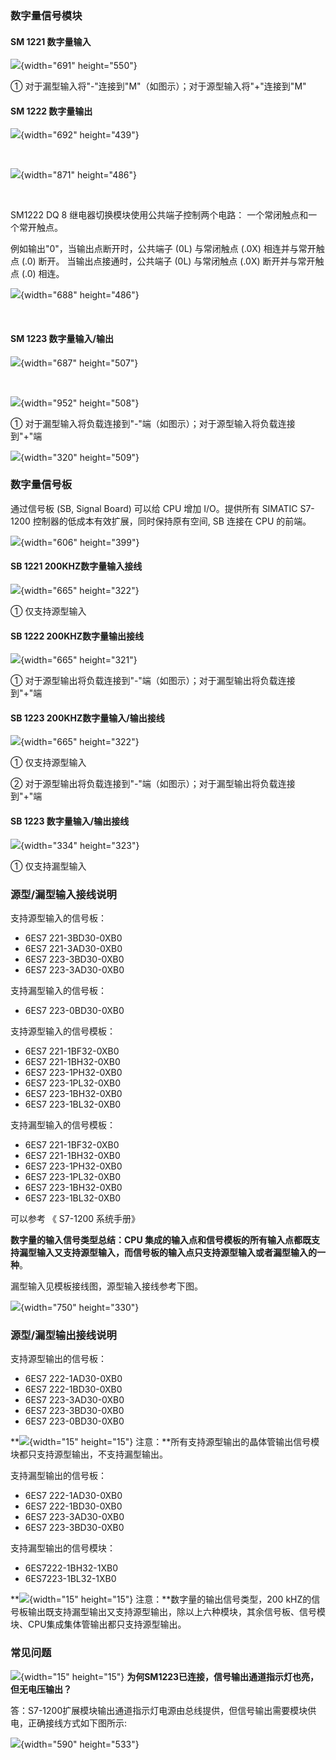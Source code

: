 ### 数字量信号模块

#### SM 1221 数字量输入

![](images/1-01.JPG){width="691" height="550"}

① 对于漏型输入将"-"连接到"M"（如图示）；对于源型输入将"+"连接到"M"

#### SM 1222 数字量输出

![](images/1-02.JPG){width="692" height="439"}

 

![](images/1-03.JPG){width="871" height="486"}

 

SM1222 DQ 8 继电器切换模块使用公共端子控制两个电路：
一个常闭触点和一个常开触点。

例如输出\"0\"，当输出点断开时，公共端子 (0L) 与常闭触点 (.0X)
相连并与常开触点 (.0) 断开。 当输出点接通时，公共端子 (0L) 与常闭触点
(.0X) 断开并与常开触点 (.0) 相连。

![](images/1-04.jpg){width="688" height="486"}

 

#### SM 1223 数字量输入/输出

![](images/1-05.JPG){width="687" height="507"}

 

![](images/1-06.JPG){width="952" height="508"}

① 对于漏型输入将负载连接到"-"端（如图示）；对于源型输入将负载连接到"+"端

![](images/1-07.jpg){width="320" height="509"}

### 数字量信号板

通过信号板 (SB, Signal Board) 可以给 CPU 增加 I/O。提供所有 SIMATIC
S7-1200 控制器的低成本有效扩展，同时保持原有空间, SB 连接在 CPU 的前端。

![](images/1-08.JPG){width="606" height="399"}

#### SB 1221 200KHZ数字量输入接线

![](images/1-09.JPG){width="665" height="322"}

① 仅支持源型输入

#### SB 1222 200KHZ数字量输出接线

![](images/1-10.JPG){width="665" height="321"}

① 对于源型输出将负载连接到"-"端（如图示）；对于漏型输出将负载连接到"+"端

#### SB 1223 200KHZ数字量输入/输出接线

![](images/1-11.JPG){width="665" height="322"}

① 仅支持源型输入

② 对于源型输出将负载连接到"-"端（如图示）；对于漏型输出将负载连接到"+"端

#### SB 1223 数字量输入/输出接线

![](images/1-12.JPG){width="334" height="323"}

① 仅支持漏型输入

### 源型/漏型输入接线说明

支持源型输入的信号板：

-   6ES7 221-3BD30-0XB0
-   6ES7 221-3AD30-0XB0
-   6ES7 223-3BD30-0XB0
-   6ES7 223-3AD30-0XB0

支持漏型输入的信号板：

-   6ES7 223-0BD30-0XB0

支持源型输入的信号模板：

-   6ES7 221-1BF32-0XB0
-   6ES7 221-1BH32-0XB0
-   6ES7 223-1PH32-0XB0
-   6ES7 223-1PL32-0XB0
-   6ES7 223-1BH32-0XB0
-   6ES7 223-1BL32-0XB0

支持漏型输入的信号模板：

-   6ES7 221-1BF32-0XB0
-   6ES7 221-1BH32-0XB0
-   6ES7 223-1PH32-0XB0
-   6ES7 223-1PL32-0XB0
-   6ES7 223-1BH32-0XB0
-   6ES7 223-1BL32-0XB0

可以参考 《 S7-1200 系统手册》

**数字量的输入信号类型总结：CPU
集成的输入点和信号模板的所有输入点都既支持漏型输入又支持源型输入，而信号板的输入点只支持源型输入或者漏型输入的一种**。

漏型输入见模板接线图，源型输入接线参考下图。

![](images/1-13.JPG){width="750" height="330"}

### 源型/漏型输出接线说明

支持源型输出的信号板：

-   6ES7 222-1AD30-0XB0
-   6ES7 222-1BD30-0XB0
-   6ES7 223-3AD30-0XB0
-   6ES7 223-3BD30-0XB0
-   6ES7 223-0BD30-0XB0

**![](images/4.gif){width="15" height="15"}
注意：**所有支持源型输出的晶体管输出信号模块都只支持源型输出，不支持漏型输出。

支持漏型输出的信号板：

-   6ES7 222-1AD30-0XB0
-   6ES7 222-1BD30-0XB0
-   6ES7 223-3AD30-0XB0
-   6ES7 223-3BD30-0XB0

支持漏型输出的信号模块：

-   6ES7222-1BH32-1XB0
-   6ES7223-1BL32-1XB0

**![](images/4.gif){width="15" height="15"}
注意：**数字量的输出信号类型，200
kHZ的信号板输出既支持漏型输出又支持源型输出，除以上六种模块，其余信号板、信号模块、CPU集成集体管输出都只支持源型输出。

### 常见问题

![](images/5.gif){width="15" height="15"}
**为何SM1223已连接，信号输出通道指示灯也亮，但无电压输出？**

答：S7-1200扩展模块输出通道指示灯电源由总线提供，但信号输出需要模块供电，正确接线方式如下图所示:

![](images/1-14.PNG){width="590" height="533"}
